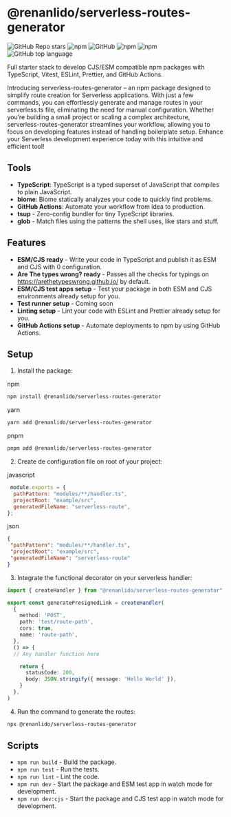 # @renanlido/serverless-routes-generator

![GitHub Repo stars](https://img.shields.io/github/stars/renanlido/serverless-routes-generator?style=social)
![npm](https://img.shields.io/npm/v/serverless-routes-generator?style=plastic)
![GitHub](https://img.shields.io/github/license/renanlido/serverless-routes-generator?style=plastic)
![npm](https://img.shields.io/npm/dy/serverless-routes-generator?style=plastic)
![npm](https://img.shields.io/npm/dw/serverless-routes-generator?style=plastic)
![GitHub top language](https://img.shields.io/github/languages/top/renanlido/serverless-routes-generator?style=plastic)

Full starter stack to develop CJS/ESM compatible npm packages with TypeScript, Vitest, ESLint, Prettier, and GitHub Actions.

Introducing serverless-routes-generator – an npm package designed to simplify route creation for Serverless applications. With just a few commands, you can effortlessly generate and manage routes in your serverless.ts file, eliminating the need for manual configuration. Whether you’re building a small project or scaling a complex architecture, serverless-routes-generator streamlines your workflow, allowing you to focus on developing features instead of handling boilerplate setup. Enhance your Serverless development experience today with this intuitive and efficient tool!

## Tools

- **TypeScript**: TypeScript is a typed superset of JavaScript that compiles to plain JavaScript.
- **biome**: Biome statically analyzes your code to quickly find problems.
- **GitHub Actions**: Automate your workflow from idea to production.
- **tsup** - Zero-config bundler for tiny TypeScript libraries.
- **glob** - Match files using the patterns the shell uses, like stars and stuff.

## Features

- **ESM/CJS ready** - Write your code in TypeScript and publish it as ESM and CJS with 0 configuration.
- **Are The types wrong? ready** - Passes all the checks for typings on <https://arethetypeswrong.github.io/> by default.
- **ESM/CJS test apps setup** - Test your package in both ESM and CJS environments already setup for you.
- **Test runner setup** - Coming soon
- **Linting setup** - Lint your code with ESLint and Prettier already setup for you.
- **GitHub Actions setup** - Automate deployments to npm by using GitHub Actions.

## Setup

1. Install the package:

npm

```bash
npm install @renanlido/serverless-routes-generator
```

yarn

```bash
yarn add @renanlido/serverless-routes-generator
```

pnpm

```bash
pnpm add @renanlido/serverless-routes-generator
```

2. Create de configuration file on root of your project:

javascript

```javascript
 module.exports = {
  pathPattern: "modules/**/handler.ts",
  projectRoot: "example/src",
  generatedFileName: "serverless-route",
};
```

json

```json
{
 "pathPattern": "modules/**/handler.ts",
 "projectRoot": "example/src",
 "generatedFileName": "serverless-route"
}

```

3. Integrate the functional decorator on your serverless handler:

```typescript
import { createHandler } from "@renanlido/serverless-routes-generator";

export const generatePresignedLink = createHandler(
  {
    method: 'POST',
    path: 'test/route-path',
    cors: true,
    name: 'route-path',
  },
  () => {
  // Any handler function here

    return {
      statusCode: 200,
      body: JSON.stringify({ message: 'Hello World' }),
    }
  },
)
```

4. Run the command to generate the routes:

```bash
npx @renanlido/serverless-routes-generator

```

## Scripts

- `npm run build` - Build the package.
- `npm run test` - Run the tests.
- `npm run lint` - Lint the code.
- `npm run dev` - Start the package and ESM test app in watch mode for development.
- `npm run dev:cjs` - Start the package and CJS test app in watch mode for development.
